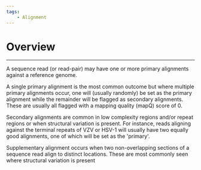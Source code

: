 ```yaml
---
tags:
    - Alignment
---
```


# Overview

---


A sequence read (or read-pair) may have one or more primary alignments against a reference genome. 

A single primary alignment is the most common outcome but where multiple primary alignments occur, one will (usually randomly) be set as the primary alignment while the remainder will be flagged as secondary alignments.
These are usually all flagged with a mapping quality (mapQ) score of 0.

Secondary alignments are common in low complexity regions and/or repeat regions or when structural variation is present. For instance, reads aligning against the terminal repeats of VZV or HSV-1 will usually have two equally
good alignments, one of which will be set as the 'primary'.

Supplementary alignment occurs when two non-overlapping sections of a sequence read align to distinct locations. These are most commonly seen where structural variation is present





